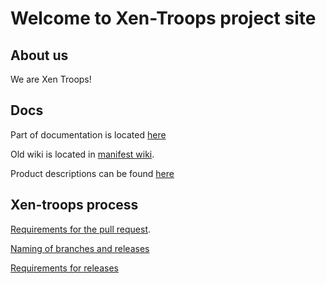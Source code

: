 # Welcome to Xen-Troops project site

## About us

We are Xen Troops!

## Docs

Part of documentation is located [here](documentation)

Old wiki is located in [manifest wiki](https://github.com/xen-troops/manifests/wiki).

Product descriptions can be found [here](products)

## Xen-troops process

[Requirements for the pull request](process/process.md).

[Naming of branches and releases](process/naming.md)

[Requirements for releases](process/releases.md)
